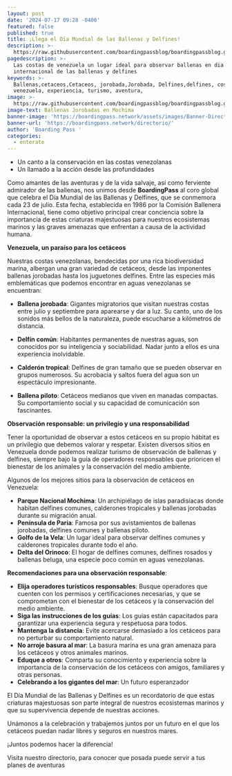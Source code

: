 ```yaml
---
layout: post
date: '2024-07-17 09:28 -0400'
featured: false
published: true
title: ¡Llega el Día Mundial de las Ballenas y Delfines!
description: >-
  https://raw.githubusercontent.com/boardingpassblog/boardingpassblog.github.io/main/assets/images/ballenas.jpg
pagedescription: >-
  Las costas de venezuela un lugar ideal para observar ballenas en dia
  internacional de las ballenas y delfines
keywords: >-
  Ballenas,cetaceos,Cetaceos, jorobada,Jorobada, Delfines,delfines, costas,
  venezuela, experiencia, turismo, aventura, 
image: >-
  https://raw.githubusercontent.com/boardingpassblog/boardingpassblog.github.io/main/assets/images/ballenas.jpg
image-text: Ballenas Jorobadas en Mochima
banner-image: 'https://boardingpass.network/assets/images/Banner-Directorio.gif'
banner-url: 'https://boardingpass.network/directorio/'
author: 'Boarding Pass '
categories:
  - enterate
---
```

- Un canto a la conservación en las costas venezolanas
- Un llamado a la acción desde las profundidades

Como amantes de las aventuras y  de la vida salvaje, así como ferviente admirador de las ballenas, nos unimos desde **BoardingPass** al coro global que celebra el Día Mundial de las Ballenas y Delfines, que se conmemora cada 23 de julio. Esta fecha, establecida en 1986 por la Comisión Ballenera Internacional, tiene como objetivo principal crear conciencia sobre la importancia de estas criaturas majestuosas para nuestros ecosistemas marinos y las graves amenazas que enfrentan a causa de la actividad humana.

**Venezuela, un paraíso para los cetáceos**

Nuestras costas venezolanas, bendecidas por una rica biodiversidad marina, albergan una gran variedad de cetáceos, desde las imponentes ballenas jorobadas hasta los juguetones delfines. Entre las especies más emblemáticas que podemos encontrar en aguas venezolanas se encuentran:

- **Ballena jorobada**: Gigantes migratorios que visitan nuestras costas entre julio y septiembre para aparearse y dar a luz. Su canto, uno de los sonidos más bellos de la naturaleza, puede escucharse a kilómetros de distancia.
 
- **Delfín común**: Habitantes permanentes de nuestras aguas, son conocidos por su inteligencia y sociabilidad. Nadar junto a ellos es una experiencia inolvidable.
 
- **Calderón tropical**: Delfines de gran tamaño que se pueden observar en grupos numerosos. Su acrobacia y saltos fuera del agua son un espectáculo impresionante.

- **Ballena piloto**: Cetáceos medianos que viven en manadas compactas. Su comportamiento social y su capacidad de comunicación son fascinantes.

**Observación responsable: un privilegio y una responsabilidad**

Tener la oportunidad de observar a estos cetáceos en su propio hábitat es un privilegio que debemos valorar y respetar. Existen diversos sitios en Venezuela donde podemos realizar turismo de observación de ballenas y delfines, siempre bajo la guía de operadores responsables que prioricen el bienestar de los animales y la conservación del medio ambiente.

Algunos de los mejores sitios para la observación de cetáceos en Venezuela:

- **Parque Nacional Mochima**: Un archipiélago de islas paradisíacas donde habitan delfines comunes, calderones tropicales y ballenas jorobadas durante su migración anual.
- **Península de Paria**: Famosa por sus avistamientos de ballenas jorobadas, delfines comunes y ballenas piloto.
- **Golfo de la Vela**: Un lugar ideal para observar delfines comunes y calderones tropicales durante todo el año.
- **Delta del Orinoco**: El hogar de delfines comunes, delfines rosados y ballenas beluga, una especie poco común en aguas venezolanas.

**Recomendaciones para una observación responsable**:

- **Elija operadores turísticos responsables**: Busque operadores que cuenten con los permisos y certificaciones necesarias, y que se comprometan con el bienestar de los cetáceos y la conservación del medio ambiente.
- **Siga las instrucciones de los guías**: Los guías están capacitados para garantizar una experiencia segura y respetuosa para todos.
- **Mantenga la distancia**: Evite acercarse demasiado a los cetáceos para no perturbar su comportamiento natural.
- **No arroje basura al mar**: La basura marina es una gran amenaza para los cetáceos y otros animales marinos.
- **Eduque a otros**: Comparta su conocimiento y experiencia sobre la importancia de la conservación de los cetáceos con amigos, familiares y otras personas.
- **Celebrando a los gigantes del mar**: Un futuro esperanzador

El Día Mundial de las Ballenas y Delfines es un recordatorio de que estas criaturas majestuosas son parte integral de nuestros ecosistemas marinos y que su supervivencia depende de nuestras acciones.

Unámonos a la celebración y trabajemos juntos por un futuro en el que los cetáceos puedan nadar libres y seguros en nuestros mares.

¡Juntos podemos hacer la diferencia!

Visita nuestro directorio, para conocer que posada puede servir a tus planes de aventuras